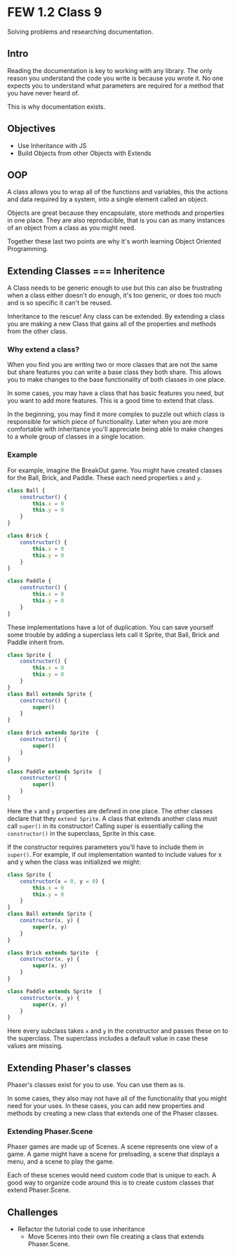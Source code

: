 # FEW 1.2 Class 9

Solving problems and researching documentation. 

## Intro

Reading the documentation is key to working with any library. The only reason you understand the code you write is because you wrote it. 
No one expects you to understand what parameters are required for 
a method that you have never heard of.

This is why documentation exists. 

## Objectives 

- Use Inheritance with JS
- Build Objects from other Objects with Extends

## OOP

A class allows you to wrap all of the functions and variables, this the actions and data required by a system, into a single element called an object. 

Objects are great because they encapsulate, store methods and properties in one place. They are also reproducible, that is you can as many instances of an object from a class as you might need. 

Together these last two points are why it's worth learning Object 
Oriented Programming. 

## Extending Classes === Inheritence

A Class needs to be generic enough to use but this can also be frustrating when a class either doesn't do enough, it's too generic, or does too much and is so specific it can't be reused. 

Inheritance to the rescue! Any class can be extended. By extending a 
class you are making a new Class that gains all of the properties and methods from the other class. 

### Why extend a class? 

When you find you are writing two or more classes that are not the same
but share features you can write a base class they both share. This allows you to make changes to the base functionality of both classes in
one place. 

In some cases, you may have a class that has basic features you need, 
but you want to add more features. This is a good time to extend that class. 

In the beginning, you may find it more complex to puzzle out which class
is responsible for which piece of functionality. Later when you are more comfortable with inheritance you'll appreciate being able to make changes to a whole group of classes in a single location. 

### Example

For example, imagine the BreakOut game. You might have created classes
for the Ball, Brick, and Paddle. These each need properties `x` and `y`. 

```JavaScript
class Ball {
    constructor() {
        this.x = 0
        this.y = 0
    }
}

class Brick {
    constructor() {
        this.x = 0
        this.y = 0
    }
}

class Paddle {
    constructor() {
        this.x = 0
        this.y = 0
    }
}
```

These implementations have a lot of duplication. You can save yourself
some trouble by adding a superclass lets call it Sprite, that Ball, 
Brick and Paddle inherit from. 

```JavaScript
class Sprite {
    constructor() {
        this.x = 0
        this.y = 0
    }
}
class Ball extends Sprite {
    constructor() {
        super()
    }
}

class Brick extends Sprite  {
    constructor() {
        super()
    }
}

class Paddle extends Sprite  {
    constructor() {
        super()
    }
}
```

Here the `x` and `y` properties are defined in one place. The other classes
declare that they `extend Sprite`. A class that extends another class must call `super()` in its constructor! Calling super is essentially
calling the `constructor()` in the superclass, Sprite in this case. 

If the constructor requires parameters you'll have to include them in 
`super()`. For example, if out implementation wanted to include values 
for x and y when the class was initialized we might: 

```JavaScript
class Sprite {
    constructor(x = 0, y = 0) {
        this.x = 0
        this.y = 0
    }
}
class Ball extends Sprite {
    constructor(x, y) {
        super(x, y)
    }
}

class Brick extends Sprite  {
    constructor(x, y) {
        super(x, y)
    }
}

class Paddle extends Sprite  {
    constructor(x, y) {
        super(x, y)
    }
}
```

Here every subclass takes `x` and `y` in the constructor and passes these on
to the superclass. The superclass includes a default value in case these values are missing. 

## Extending Phaser's classes

Phaser's classes exist for you to use. You can use them as is. 

In some cases, they also may not have all of the functionality that you might need for your uses. In these cases, you can add new properties and methods by creating a new class that extends one of the Phaser classes. 

### Extending Phaser.Scene

Phaser games are made up of Scenes. A scene represents one view of a game. A game might have a scene for preloading, 
a scene that displays a menu, and a scene to play the game. 

Each of these scenes would need custom code that is unique to each. A good way to organize code around this is to create custom classes that extend Phaser.Scene. 

## Challenges 

- Refactor the tutorial code to use inheritance
    - Move Scenes into their own file creating a class that extends Phaser.Scene. 
    

